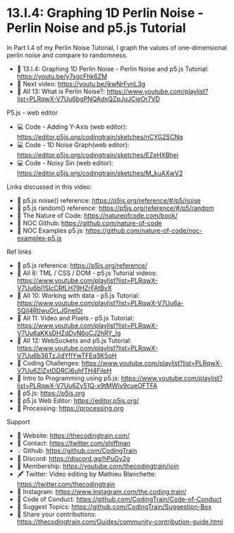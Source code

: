  # 13.I.4: Graphing 1D Perlin Noise - Perlin Noise and p5.js Tutorial

In Part I.4 of my Perlin Noise Tutorial, I graph the values of one-dimensional perlin noise and compare to randomness.

-   🔗  13.I.4: Graphing 1D Perlin Noise - Perlin Noise and p5.js Tutorial: https://youtu.be/y7sgcFhk6ZM 
-   🎥  Next video: https://youtu.be/ikwNrFvnL3g 
-   🎥  All 13: What is Perlin Noise?: https://www.youtube.com/playlist?list=PLRqwX-V7Uu6bgPNQAdxQZpJuJCjeOr7VD

P5.js - web editor
-   💻 Code - Adding Y-Axis (web editor): https://editor.p5js.org/codingtrain/sketches/nCYG2SCNq
-   💻 Code - 1D Noise Graph(web editor): https://editor.p5js.org/codingtrain/sketches/EZeHXBhei
-   💻 Code - Noisy Sin (web editor): https://editor.p5js.org/codingtrain/sketches/M_kuAXwV2


Links discussed in this video:
-   🔗 p5.js noise() reference: https://p5js.org/reference/#/p5/noise
-   🔗 p5.js random() reference: https://p5js.org/reference/#/p5/random
-   🔗 The Nature of Code: https://natureofcode.com/book/
-   🔗 NOC Github: https://github.com/nature-of-code
-   🔗 NOC Examples p5.js: https://github.com/nature-of-code/noc-examples-p5.js

Ref links
-   🔗  p5.js reference: https://p5js.org/reference/
-   🎥  All 8: TML / CSS / DOM - p5.js Tutorial videos: https://www.youtube.com/playlist?list=PLRqwX-V7Uu6bI1SlcCRfLH79HZrFAtBvX
-   🎥  All 10: Working with data - p5.js Tutorial: https://www.youtube.com/playlist?list=PLRqwX-V7Uu6a-SQiI4RtIwuOrLJGnel0r
-   🎥  All 11: Video and Pixels - p5.js Tutorial: https://www.youtube.com/playlist?list=PLRqwX-V7Uu6aKKsDHZdDvN6oCJ2hRY_Ig
-   🎥  All 12: WebSockets and p5.js Tutorial: https://www.youtube.com/playlist?list=PLRqwX-V7Uu6b36TzJidYfIYwTFEq3K5qH
-   🎥  Coding Challenges: https://www.youtube.com/playlist?list=PLRqwX-V7Uu6ZiZxtDDRCi6uhfTH4FilpH
-   🎥  Intro to Programming using p5.js: https://www.youtube.com/playlist?list=PLRqwX-V7Uu6Zy51Q-x9tMWIv9cueOFTFA
-   🔗  p5.js: https://p5js.org
-   🔗  p5.js Web Editor: https://editor.p5js.org/ 
-   🔗  Processing: https://processing.org

Support
-   🚂  Website: https://thecodingtrain.com/
-   🔗  Contact: https://twitter.com/shiffman
-   💡  Github: https://github.com/CodingTrain
-   💬  Discord: https://discord.gg/hPuGy2g
-   💖  Membership: https://youtube.com/thecodingtrain/join
-   🖋️  Twitter: Video editing by Mathieu Blanchette: https://twitter.com/thecodingtrain
-   📸  Instagram: https://www.instagram.com/the.coding.train/
-   📄  Code of Conduct: https://github.com/CodingTrain/Code-of-Conduct
-   🚩  Suggest Topics: https://github.com/CodingTrain/Suggestion-Box
-   👾  Share your contributions: https://thecodingtrain.com/Guides/community-contribution-guide.html
